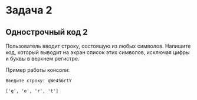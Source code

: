 # Задача 2
## Однострочный код 2
Пользователь вводит строку, состоящую из любых символов. Напишите код, который выводит на экран список этих символов, исключая цифры и буквы в верхнем регистре.

Пример работы консоли:

```
Введите строку: qWe456rtY

['q', 'e', 'r', 't']
